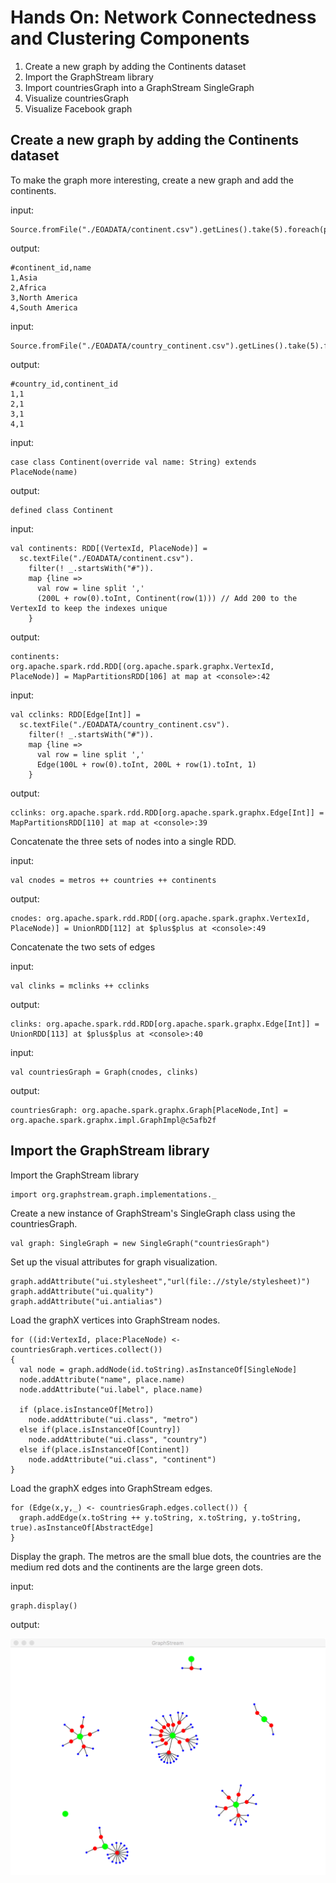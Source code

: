 Hands On: Network Connectedness and Clustering Components
=========================================================

1. Create a new graph by adding the Continents dataset  
2. Import the GraphStream library
3. Import countriesGraph into a GraphStream SingleGraph
4. Visualize countriesGraph
5. Visualize Facebook graph


## Create a new graph by adding the Continents dataset  

To make the graph more interesting, create a new graph and add the continents.

input:

    Source.fromFile("./EOADATA/continent.csv").getLines().take(5).foreach(println)

output:

    ﻿#continent_id,name
    1,Asia
    2,Africa
    3,North America
    4,South America

input:

    Source.fromFile("./EOADATA/country_continent.csv").getLines().take(5).foreach(println)

output:

    ﻿#country_id,continent_id
    1,1
    2,1
    3,1
    4,1

input:
    
    case class Continent(override val name: String) extends PlaceNode(name)

output:
    
    ﻿defined class Continent
    
input:
    
    val continents: RDD[(VertexId, PlaceNode)] =
      sc.textFile("./EOADATA/continent.csv").
        filter(! _.startsWith("#")).
        map {line =>
          val row = line split ','
          (200L + row(0).toInt, Continent(row(1))) // Add 200 to the VertexId to keep the indexes unique
        }
        
output:

    ﻿continents: org.apache.spark.rdd.RDD[(org.apache.spark.graphx.VertexId, PlaceNode)] = MapPartitionsRDD[106] at map at <console>:42

input:

    val cclinks: RDD[Edge[Int]] =
      sc.textFile("./EOADATA/country_continent.csv").
        filter(! _.startsWith("#")).
        map {line =>
          val row = line split ','
          Edge(100L + row(0).toInt, 200L + row(1).toInt, 1)
        }
        
output:

    ﻿cclinks: org.apache.spark.rdd.RDD[org.apache.spark.graphx.Edge[Int]] = MapPartitionsRDD[110] at map at <console>:39

Concatenate the three sets of nodes into a single RDD.

input:

    val cnodes = metros ++ countries ++ continents

output:

    ﻿cnodes: org.apache.spark.rdd.RDD[(org.apache.spark.graphx.VertexId, PlaceNode)] = UnionRDD[112] at $plus$plus at <console>:49
    
Concatenate the two sets of edges

input:

    val clinks = mclinks ++ cclinks
    
output:

    ﻿clinks: org.apache.spark.rdd.RDD[org.apache.spark.graphx.Edge[Int]] = UnionRDD[113] at $plus$plus at <console>:40

input:

    val countriesGraph = Graph(cnodes, clinks)

output:

    ﻿countriesGraph: org.apache.spark.graphx.Graph[PlaceNode,Int] = org.apache.spark.graphx.impl.GraphImpl@c5afb2f

## Import the GraphStream library

Import the GraphStream library

    import org.graphstream.graph.implementations._


Create a new instance of GraphStream's SingleGraph class using the countriesGraph.


    val graph: SingleGraph = new SingleGraph("countriesGraph")

Set up the visual attributes for graph visualization.

    graph.addAttribute("ui.stylesheet","url(file:.//style/stylesheet)")
    graph.addAttribute("ui.quality")
    graph.addAttribute("ui.antialias")

Load the graphX vertices into GraphStream nodes.

    for ((id:VertexId, place:PlaceNode) <- countriesGraph.vertices.collect())
    {
      val node = graph.addNode(id.toString).asInstanceOf[SingleNode]
      node.addAttribute("name", place.name)
      node.addAttribute("ui.label", place.name)
    
      if (place.isInstanceOf[Metro])
        node.addAttribute("ui.class", "metro")
      else if(place.isInstanceOf[Country])
        node.addAttribute("ui.class", "country")
      else if(place.isInstanceOf[Continent])
        node.addAttribute("ui.class", "continent")
    }

Load the graphX edges into GraphStream edges.

    for (Edge(x,y,_) <- countriesGraph.edges.collect()) {
      graph.addEdge(x.toString ++ y.toString, x.toString, y.toString, true).asInstanceOf[AbstractEdge]
    }

Display the graph. The metros are the small blue dots, the countries are the medium red dots and the
continents are the large green dots. 
    
input:    

    graph.display()
    
output:

![Metro Graph](https://raw.githubusercontent.com/kevincoakley/GraphAnalyticsforBigDataHandsOn/master/ExamplesofAnalytics/output/Metros/Network%20Connectedness%20and%20Clustering%20Components.png)
    
